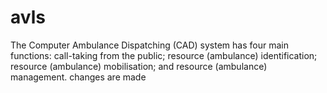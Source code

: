# avls
The Computer Ambulance Dispatching (CAD) system has four main functions: call-taking from the public; resource (ambulance) identification; resource (ambulance) mobilisation; and resource (ambulance) management.
changes are made
